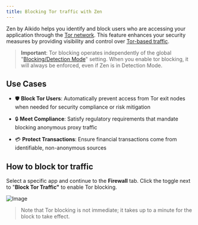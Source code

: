```yaml
---
title: Blocking Tor traffic with Zen
---
```



Zen by Aikido helps you identify and block users who are accessing your application through the [Tor network](https://www.torproject.org/). This feature enhances your security measures by providing visibility and control over [Tor-based traffic](https://www.torproject.org/).

> **Important**: Tor blocking operates independently of the global "[Blocking/Detection Mode](https://help.aikido.dev/doc/blocking-vs-detection-mode-in-zen/docG796GDsFs)" setting. When you enable tor blocking, it will always be enforced, even if Zen is in Detection Mode.

## Use Cases

- 🛡️ **Block Tor Users**: Automatically prevent access from Tor exit nodes when needed for security compliance or risk mitigation

- 🔒 **Meet Compliance**: Satisfy regulatory requirements that mandate blocking anonymous proxy traffic

- 💳 **Protect Transactions**: Ensure financial transactions come from identifiable, non-anonymous sources

## How to block tor traffic

Select a specific app and continue to the **Firewall** tab. Click the toggle next to "**Block Tor Traffic"** to enable Tor blocking.

![Image](https://ucarecdn.com/3c9ef9ec-c1a8-46c7-9343-f45f7a4f18f6/)

> Note that Tor blocking is not immediate; it takes up to a minute for the block to take effect.